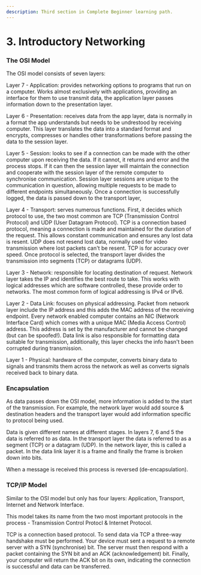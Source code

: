 ```yaml
---
description: Third section in Complete Beginner learning path.
---
```


# 3. Introductory Networking

### The OSI Model

The OSI model consists of seven layers:

Layer 7 - Application: provides networking options to programs that run on a computer. Works almost exclusively with applications, providing an interface for them to use transmit data, the application layer passes information down to the presentation layer.

Layer 6 - Presentation: receives data from the app layer, data is normally in a format the app understands but needs to be undrestood by receiving computer. This layer translates the data into a standard format and encrypts, compresses or handles other transformations before passing the data to the session layer.

Layer 5 - Session: looks to see if a connection can be made with the other computer upon receiving the data. If it cannot, it returns and error and the process stops. If it can then the session layer will maintain the connection and cooperate with the session layer of the remote computer to synchronise communication. Session layer sessions are unique to the communication in question, allowing multiple requests to be made to different endpoints simultaneously. Once a connection is successfully logged, the data is passed down to the transport layer,

Layer 4 - Transport: serves numerous functions. First, it decides which protocol to use, the two most common are TCP (Transmission Control Protocol) and UDP (User Datagram Protocol). TCP is a connection based protocol, meaning a connection is made and maintained for the duration of the request. This allows constant communication and ensures any lost data is resent. UDP does not resend lost data, normally used for video transmission where lost packets can't be resent.  TCP is for accuracy over speed. Once protocol is selected, the transport layer divides the transmission into segments (TCP) or datagrams (UDP).

Layer 3 - Network: responsible for locating destination of request. Network layer takes the IP and identifies the best route to take. This works with logical addresses which are software controlled, these provide order to networks. The most common form of logical addressing is IPv4 or IPv6.

Layer 2 - Data Link: focuses on physical addressing. Packet from network layer include the IP address and this adds the MAC address of the receiving endpoint. Every network enabled computer contains an NIC (Network Interface Card) which comes with a unique MAC (Media Access Control) address. This address is set by the manufacturer and cannot be changed (but can be spoofed!). Data link is also responsible for formatting data suitable for transmission, additionally, this layer checks the info hasn't been corrupted during transmission.

Layer 1 - Physical: hardware of the computer, converts binary data to signals and transmits them across the network as well as converts signals received back to binary data.

### Encapsulation

As data passes down the OSI model, more information is added to the start of the transmission. For example, the network layer would add source & destination headers and the transport layer would add information specific to protocol being used.

Data is given different names at different stages. In layers 7, 6 and 5 the data is referred to as data. In the transport layer the data is referred to as a segment (TCP) or a datagram (UDP). In the network layer, this is called a packet. In the data link layer it is a frame and finally the frame is broken down into bits.

When a message is received this process is reversed (de-encapsulation).&#x20;

### TCP/IP Model

Similar to the OSI model but only has four layers: Application, Transport, Internet and Network Interface.

This model takes its name from the two most important protocols in the process - Transmission Control Protocl & Internet Protocol.

TCP is a connection based protocol. To send data via TCP a three-way handshake must be performed. Your device must sent a request to a remote server with a SYN (synchronise) bit. The server must then respond with a packet containing the SYN bit and an ACK (acknowledgement) bit. Finally, your computer will return the ACK bit on its own, indicating the connection is successful and data can be transferred.
